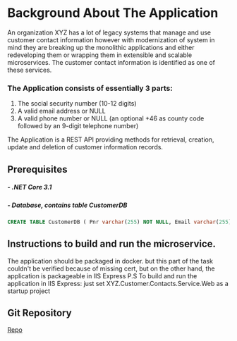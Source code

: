 # Background About The Application

An organization XYZ has a lot of legacy systems that manage and use customer contact information however with modernization of system in mind they are breaking up the monolithic applications and either redeveloping them or wrapping them in extensible and scalable microservices. The customer contact information is identified as one of these services.

### The Application consists of essentially 3 parts:

1. The social security number (10-12 digits)
2. A valid email address or NULL
3. A valid phone number or NULL (an optional +46 as county code followed by an 9-digit telephone number)

The Application is a REST API providing methods for retrieval, creation, update and deletion of customer information records.

## Prerequisites

##### - .NET Core 3.1

##### - Database, contains table CustomerDB

```sql
CREATE TABLE CustomerDB ( Pnr varchar(255) NOT NULL, Email varchar(255) , PhoneNumber varchar(255), PRIMARY KEY (Pnr) );
```

## Instructions to build and run the microservice.

The application should be packaged in docker. but this part of the task couldn't be verified because of missing cert, but on the other hand, the application is packageable in IIS Express
P.S To build and run the application in IIS Express: just set XYZ.Customer.Contacts.Service.Web as a startup project

## Git Repository

[Repo](https://github.com/Mohamadyse/Customer.Contact.Info.Service.git)
